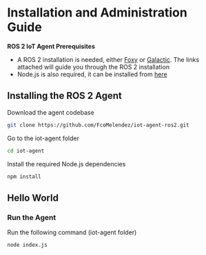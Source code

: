 # Installation and Administration Guide

**ROS 2 IoT Agent Prerequisites**

* A ROS 2 installation is needed, either [Foxy](https://docs.ros.org/en/foxy/Installation.html) or [Galactic](https://docs.ros.org/en/galactic/Installation.html). The links attached will guide you through the ROS 2 installation
* Node.js is also required, it can be installed from [here](https://nodejs.org/en/download/)

## Installing the ROS 2 Agent

Download the agent codebase
```bash
git clone https://github.com/FcoMelendez/iot-agent-ros2.git
```

Go to the iot-agent folder
```bash
cd iot-agent
```

Install the required Node.js dependencies
```bash
npm install
```

## Hello World

### Run the Agent

Run the following command (iot-agent folder)
```bash
node index.js
``` 
